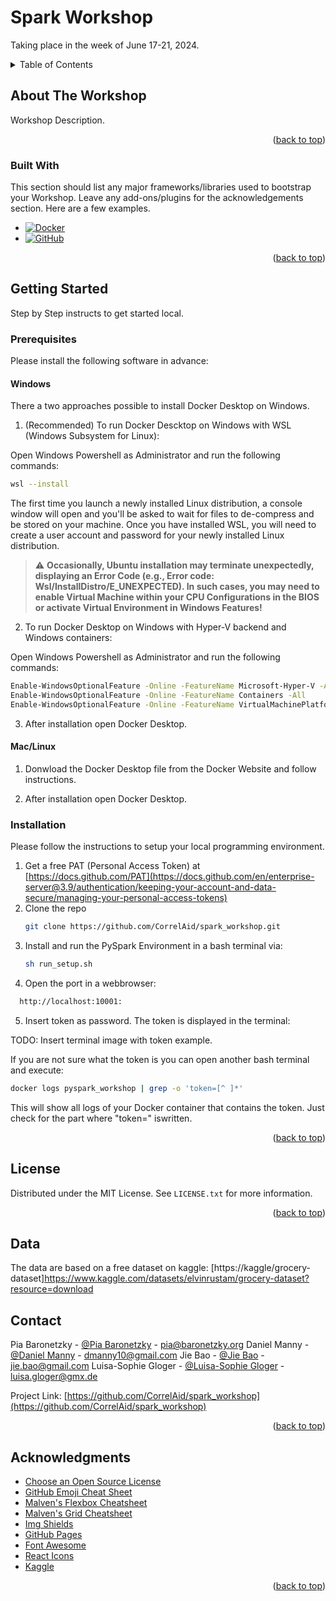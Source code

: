 # Spark Workshop
Taking place in the week of June 17-21, 2024.

<!-- TABLE OF CONTENTS -->
<details>
  <summary>Table of Contents</summary>
  <ol>
    <li>
      <a href="#about-the-Workshop">About The Workshop</a>
      <ul>
        <li><a href="#built-with">Built With</a></li>
      </ul>
    </li>
    <li>
      <a href="#getting-started">Getting Started</a>
      <ul>
        <li><a href="#prerequisites">Prerequisites</a></li>
        <li><a href="#installation">Installation</a></li>
      </ul>
    </li>
    <li><a href="#license">License</a></li>
    <li><a href="#data">Data</a></li>
    <li><a href="#contact">Contact</a></li>
    <li><a href="#acknowledgments">Acknowledgments</a></li>
  </ol>
</details>

<!-- ABOUT THE Workshop -->
## About The Workshop

Workshop Description.

<p align="right">(<a href="#readme-top">back to top</a>)</p>

### Built With

This section should list any major frameworks/libraries used to bootstrap your Workshop. Leave any add-ons/plugins for the acknowledgements section. Here are a few examples.

* [![Docker][Docker-shield]][Docker-url]
* [![GitHub][Github-shield]][Github-url]   


<p align="right">(<a href="#readme-top">back to top</a>)</p>

<!-- GETTING STARTED -->
## Getting Started

Step by Step instructs to get started local.

### Prerequisites

Please install the following software in advance:

#### Windows

There a two approaches possible to install Docker Desktop on Windows.

1. (Recommended) To run Docker Descktop on Windows with WSL (Windows Subsystem for Linux):

  Open Windows Powershell as Administrator and run the following commands:

  ```sh
  wsl --install
  ```
  The first time you launch a newly installed Linux distribution, a console window will open and you'll be asked to wait for files to de-compress and be stored on your machine.
  Once you have installed WSL, you will need to create a user account and password for your newly installed Linux distribution.

  > :warning: **Occasionally, Ubuntu installation may terminate unexpectedly, displaying an Error Code (e.g., Error code: Wsl/InstallDistro/E_UNEXPECTED). In such cases, you may need to enable Virtual Machine within your CPU Configurations in the BIOS or activate Virtual Environment in Windows Features!**


2. To run Docker Desktop on Windows with Hyper-V backend and Windows containers:

  Open Windows Powershell as Administrator and run the following commands:
  ```sh
  Enable-WindowsOptionalFeature -Online -FeatureName Microsoft-Hyper-V -All
  Enable-WindowsOptionalFeature -Online -FeatureName Containers -All
  Enable-WindowsOptionalFeature -Online -FeatureName VirtualMachinePlatform -All
  ```


3. After installation open Docker Desktop.

#### Mac/Linux

1. Donwload the Docker Desktop file from the Docker Website and follow instructions. 

2. After installation open Docker Desktop.


### Installation

Please follow the instructions to setup your local programming environment. 

1. Get a free PAT (Personal Access Token) at [https://docs.github.com/PAT](https://docs.github.com/en/enterprise-server@3.9/authentication/keeping-your-account-and-data-secure/managing-your-personal-access-tokens)
2. Clone the repo
   ```sh
   git clone https://github.com/CorrelAid/spark_workshop.git
   ```
3. Install and run the PySpark Environment in a bash terminal via:
    ```sh
    sh run_setup.sh
    ```
4. Open the port in a webbrowser:
```sh
  http://localhost:10001:
```

5. Insert token as password. The token is displayed in the terminal:

TODO: Insert terminal image with token example.

If you are not sure what the token is you can open another bash terminal and execute:
```sh
docker logs pyspark_workshop | grep -o 'token=[^ ]*'
```
This will show all logs of your Docker container that contains the token. Just check for the part where "token=" iswritten.

<p align="right">(<a href="#readme-top">back to top</a>)</p>

<!-- LICENSE -->
## License

Distributed under the MIT License. See `LICENSE.txt` for more information.

<p align="right">(<a href="#readme-top">back to top</a>)</p>


<!-- DATA -->
## Data 
The data are based on a free dataset on kaggle:
[https://kaggle/grocery-dataset]https://www.kaggle.com/datasets/elvinrustam/grocery-dataset?resource=download

<!-- CONTACT -->
## Contact

Pia Baronetzky - [@Pia Baronetzky](https://correlaid.slack.com/team/U012LQGV81K) - pia@baronetzky.org
Daniel Manny - [@Daniel Manny](https://correlaid.slack.com/team/U013SMVNJJ1) - dmanny10@gmail.com
Jie Bao - [@Jie Bao](https://correlaid.slack.com/team/U9L0H3J3Z) - jie.bao@gmail.com
Luisa-Sophie Gloger - [@Luisa-Sophie Gloger](https://correlaid.slack.com/team/U06SBUAJ2HL) - luisa.gloger@gmx.de

Project Link: [https://github.com/CorrelAid/spark_workshop](https://github.com/CorrelAid/spark_workshop)

<p align="right">(<a href="#readme-top">back to top</a>)</p>



<!-- ACKNOWLEDGMENTS -->
## Acknowledgments

* [Choose an Open Source License](https://choosealicense.com)
* [GitHub Emoji Cheat Sheet](https://www.webpagefx.com/tools/emoji-cheat-sheet)
* [Malven's Flexbox Cheatsheet](https://flexbox.malven.co/)
* [Malven's Grid Cheatsheet](https://grid.malven.co/)
* [Img Shields](https://shields.io)
* [GitHub Pages](https://pages.github.com)
* [Font Awesome](https://fontawesome.com)
* [React Icons](https://react-icons.github.io/react-icons/search)
* [Kaggle]()

<p align="right">(<a href="#readme-top">back to top</a>)</p>

<!-- MARKDOWN LINKS & IMAGES -->
<!-- https://www.markdownguide.org/basic-syntax/#reference-style-links -->
[Docker-shield]: https://img.shields.io/badge/Docker-2CA5E0?style=for-the-badge&logo=docker&logoColor=white
[Docker-url]:https://www.docker.com/#build
[Github-shield]:https://img.shields.io/badge/GitHub-100000?style=for-the-badge&logo=github&logoColor=white
[Github-url]:https://github.com/    